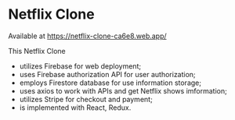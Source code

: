# Netflix Clone
Available at https://netflix-clone-ca6e8.web.app/

This Netflix Clone 
- utilizes Firebase for web deployment;
- uses Firebase authorization API for user authorization;
- employs Firestore database for use information storage;
- uses axios to work with APIs and get Netflix shows imformation;
- utilizes Stripe for checkout and payment;
- is implemented with React, Redux.
